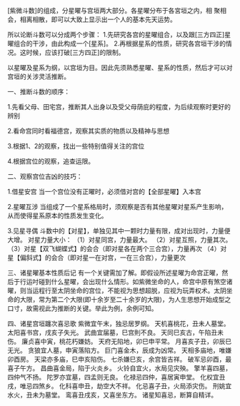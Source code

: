 [紫微斗数]的组成，分星曜与宫垣两大部分。各星曜分布于各宮垣之内，相
聚相会，相离相散，即可以大致上显示出一个人的基本先天运势。

所以论断斗数可以分成两个步骤：
    1.先研究各宫的星曜组合，以及跟[三方四正]星曜组合的干涉，由此构成一个[星系]。
    2.再根据星系的性质，研究各宫垣干涉的情况。这时候，应该打破[三方四正]的限制。

以星曜及星系为纲，以宫垣为目。因此先须熟悉星曜、星系的性质，然后才可以对宫垣的关涉灵活推断。


一、推断斗数的顺序：

1.先看父母、田宅宫，推断其人出身以及受父母荫庇的程度，为后续观察时更好的辨别

2.看命宫同时看福德宫，观察其实质的物质以及精神与思想

3.根据1、2的观察，找出一些特别值得关注的宫位

4.根据宫位的观察，追查运限。


二、观察宫位吉凶的技巧：

1.借星安宫
    当一个宫位没有正曜时，必须借对宫的【全部星曜】入本宫

2.星曜互涉
    当组成了一个星系格局时，须观察是否有其他星曜对星系产生影响，从而使得星系原本的性质发生变化。

3.见星寻偶
    斗数中的【对星】，单独见其中一颗时力量有限，成对出现时，力量便大增。
    对星力量大小：
        （1）对星同宫，力量最大。
        （2）对星互照，力量其次。
        （3）对星【双飞蝴蝶式】的会合（即对星各在两个三合宫），力量再次
        （4）对星【偏斜式】的会合（即对星一在对宫，一在三合宫），力量更次

三、诸星曜基本性质后记
    有一个关键需加了解。即假设所述星曜为命宫正曜，然后于行运吋碰到什么星曜，会出现什么情形。如紫微坐命的人，命宫中原有煞空诸曜，则当运程行至太阴坐命的宫位，不能视为思想超脱，应视为玩弄权术。太阴坐命的大限，常为第二个大限(即十余岁至二十余岁的大限)，为人生思想开始成型之口寸，故需视此为推断的关键。举此为例，余例可知。

四、诸星宫垣躔次喜忌歌
    紫微宜午末，独忌居罗纲。 天机喜桃花，丑未人墓堂。
    太阳喜书宫，戌亥子失光。 武曲宜届墓，巳宫則不良。
    天同巳亥古，午陷丑未伤。 廉贞喜中寅，桃花朽嫌妨。
    天府无陷地，卯巳申平常。 月喜亥子丑，卯辰巳无光。
    贪狼宜人墓，申寅落陷方。 巨门喜金木，辰成为凶常。
    天相多庙地，唯嫌卯酉房。 天梁亦多庙，巳申亥陷伤。
    七杀嫌巳亥，余宫皆吉祥。 破军忌卯酉，最喜子午方。
    昌曲喜金局，陷于火炎乡。 火铃自宜火，水局见灾殃。
    擎羊喜四墓，四仲气不扬。 陀罗亦宜墓，四孟则无良。
    化禄忌四仲，喜居寅申堂。 化权宜丑戌，唯忌四煞乡。
    化科喜申丑，劫空大不祥。 化忌喜子丑，火局添灾伤。
    刑姚宜水火，丑未为墓堂。 鸾喜丑戌亥，又喜坐东方。
    诸星知喜忌，断算自精详。